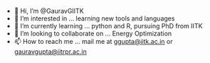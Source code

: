 - 👋 Hi, I’m @GauravGIITK
- 👀 I’m interested in ... learning new tools and languages
- 🌱 I’m currently learning ... python and R, pursuing PhD from IITK
- 💞️ I’m looking to collaborate on ... Energy Optimization 
- 📫 How to reach me ... mail me at ggupta@iitk.ac.in or gauravgupta@iitrpr.ac.in

<!---
GauravGIITK/GauravGIITK is a ✨ special ✨ repository because its `README.md` (this file) appears on your GitHub profile.
You can click the Preview link to take a look at your changes.
--->

